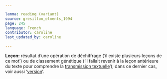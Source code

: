```yaml
---

lemma: reading (variant)
source: gresillon_elments_1994
page: 245
language: French
contributor: caroline
last_updated_by: caroline

---
```


**Leçon:** résultat d’une opération de déchiffrage (‘il existe plusieurs leçons de ce mot’) ou de classement génétique (‘il fallait revenir à la leçon antérieure du texte pour comprendre la [transmission textuelle](textualTransmission.html)‘); dans ce dernier cas, voir aussi ‘[version](version)‘.
